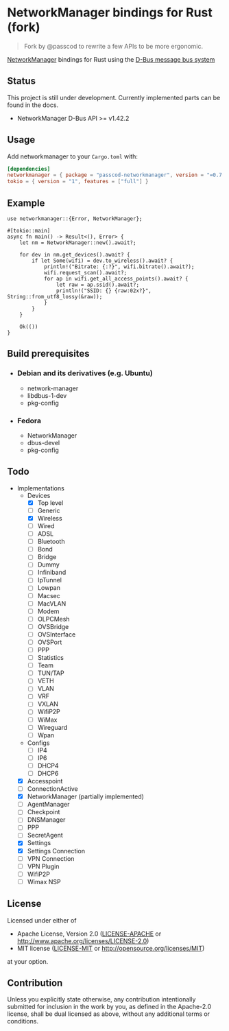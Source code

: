 # NetworkManager bindings for Rust (fork)

> Fork by @passcod to rewrite a few APIs to be more ergonomic.

[NetworkManager](https://wiki.gnome.org/Projects/NetworkManager) bindings for Rust using the [D-Bus message bus system](https://www.freedesktop.org/wiki/Software/dbus/)

## Status

This project is still under development. Currently implemented parts can be found in the docs.

- NetworkManager D-Bus API >= v1.42.2

## Usage

Add networkmanager to your `Cargo.toml` with:

```toml
[dependencies]
networkmanager = { package = "passcod-networkmanager", version = "=0.7.0-pre.1" }
tokio = { version = "1", features = ["full"] }
```

## Example

```rust,no_run
use networkmanager::{Error, NetworkManager};

#[tokio::main]
async fn main() -> Result<(), Error> {
    let nm = NetworkManager::new().await?;

    for dev in nm.get_devices().await? {
        if let Some(wifi) = dev.to_wireless().await? {
            println!("Bitrate: {:?}", wifi.bitrate().await?);
            wifi.request_scan().await?;
            for ap in wifi.get_all_access_points().await? {
                let raw = ap.ssid().await?;
                println!("SSID: {} {raw:02x?}", String::from_utf8_lossy(&raw));
            }
        }
    }

    Ok(())
}
```

## Build prerequisites

- ### Debian and its derivatives (e.g. Ubuntu)

  - network-manager
  - libdbus-1-dev
  - pkg-config

- ### Fedora

  - NetworkManager
  - dbus-devel
  - pkg-config

## Todo

- Implementations
  - Devices
    - [x] Top level
    - [ ] Generic
    - [x] Wireless
    - [ ] Wired
    - [ ] ADSL
    - [ ] Bluetooth
    - [ ] Bond
    - [ ] Bridge
    - [ ] Dummy
    - [ ] Infiniband
    - [ ] IpTunnel
    - [ ] Lowpan
    - [ ] Macsec
    - [ ] MacVLAN
    - [ ] Modem
    - [ ] OLPCMesh
    - [ ] OVSBridge
    - [ ] OVSInterface
    - [ ] OVSPort
    - [ ] PPP
    - [ ] Statistics
    - [ ] Team
    - [ ] TUN/TAP
    - [ ] VETH
    - [ ] VLAN
    - [ ] VRF
    - [ ] VXLAN
    - [ ] WifiP2P
    - [ ] WiMax
    - [ ] Wireguard
    - [ ] Wpan
  - Configs
    - [ ] IP4
    - [ ] IP6
    - [ ] DHCP4
    - [ ] DHCP6
  - [x] Accesspoint
  - [ ] ConnectionActive
  - [x] NetworkManager (partially implemented)
  - [ ] AgentManager
  - [ ] Checkpoint
  - [ ] DNSManager
  - [ ] PPP
  - [ ] SecretAgent
  - [x] Settings
  - [x] Settings Connection
  - [ ] VPN Connection
  - [ ] VPN Plugin
  - [ ] WifiP2P
  - [ ] Wimax NSP

## License

Licensed under either of

- Apache License, Version 2.0
   ([LICENSE-APACHE](LICENSE-APACHE) or <http://www.apache.org/licenses/LICENSE-2.0>)
- MIT license
   ([LICENSE-MIT](LICENSE-MIT) or <http://opensource.org/licenses/MIT>)

at your option.

## Contribution

Unless you explicitly state otherwise, any contribution intentionally submitted
for inclusion in the work by you, as defined in the Apache-2.0 license, shall be
dual licensed as above, without any additional terms or conditions.
